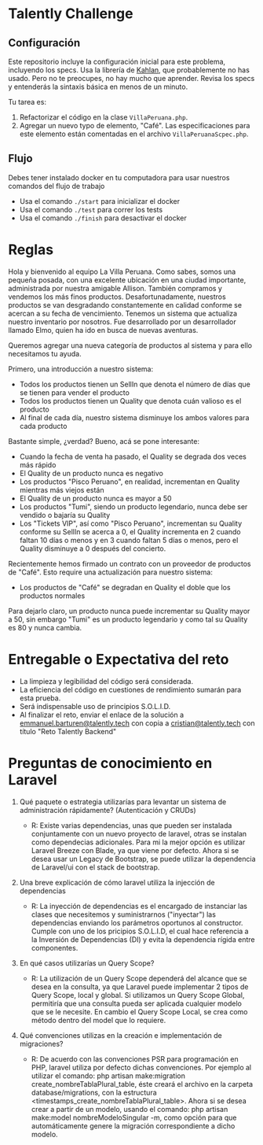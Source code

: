 # Talently Challenge 

## Configuración

Este repositorio incluye la configuración inicial para este problema, incluyendo los specs. Usa la librería de [Kahlan](http://kahlan.readthedocs.org/en/latest/), que probablemente no has usado. Pero no te preocupes, no hay mucho que aprender. Revisa los specs y entenderás la sintaxis básica en menos de un minuto.

Tu tarea es:

1. Refactorizar el código en la clase `VillaPeruana.php`.
2. Agregar un nuevo typo de elemento, "Café". Las especificaciones para este elemento están comentadas en el archivo `VillaPeruanaScpec.php`.

## Flujo

Debes tener instalado docker en tu computadora para usar nuestros comandos del flujo de trabajo

- Usa el comando `./start` para inicializar el docker
- Usa el comando `./test` para correr los tests
- Usa el comando `./finish` para desactivar el docker

# Reglas

Hola y bienvenido al equipo La Villa Peruana. Como sabes, somos una pequeña posada, con una excelente ubicación en una ciudad importante, administrada por nuestra amigable Allison. También compramos y vendemos los más finos productos. Desafortunadamente, nuestros productos se van desgradando constantemente en calidad conforme se acercan a su fecha de vencimiento. Tenemos un sistema que actualiza nuestro inventario por nosotros. Fue desarrollado por un desarrollador llamado Elmo, quien ha ido en busca de nuevas aventuras.

Queremos agregar una nueva categoría de productos al sistema y para ello necesitamos tu ayuda.

Primero, una introducción a nuestro sistema:

- Todos los productos tienen un SellIn que denota el número de días que se tienen para vender el producto
- Todos los productos tienen un Quality que denota cuán valioso es el producto
- Al final de cada día, nuestro sistema disminuye los ambos valores para cada producto

Bastante simple, ¿verdad? Bueno, acá se pone interesante:

- Cuando la fecha de venta ha pasado, el Quality se degrada dos veces más rápido
- El Quality de un producto nunca es negativo
- Los productos "Pisco Peruano", en realidad, incrementan en Quality mientras más viejos están
- El Quality de un producto nunca es mayor a 50
- Los productos "Tumi", siendo un producto legendario, nunca debe ser vendido o bajaría su Quality
- Los "Tickets VIP", así como "Pisco Peruano", incrementan su Quality conforme su SellIn se acerca a 0, el Quality incrementa en 2 cuando faltan 10 días o menos y en 3 cuando faltan 5 días o menos, pero el Quality disminuye a 0 después del concierto.

Recientemente hemos firmado un contrato con un proveedor de productos de "Café". Esto require una actualización para nuestro sistema:

- Los productos de "Café" se degradan en Quality el doble que los productos normales

Para dejarlo claro, un producto nunca puede incrementar su Quality mayor a 50, sin embargo "Tumi" es un producto legendario y como tal su Quality es 80 y nunca cambia.

# Entregable o Expectativa del reto

- La limpieza y legibilidad del código será considerada.
- La eficiencia del código en cuestiones de rendimiento sumarán para esta prueba.
- Será indispensable uso de principios S.O.L.I.D.
- Al finalizar el reto, enviar el enlace de la solución a emmanuel.barturen@talently.tech con copia a cristian@talently.tech con título "Reto Talently Backend"

# Preguntas de conocimiento en Laravel

1. Qué paquete o estrategia utilizarías para levantar un sistema de administración rápidamente? (Autenticación y CRUDs)
    * R: Existe varias dependencias, unas que pueden ser instalada conjuntamente con un nuevo proyecto
         de laravel, otras se instalan como dependecias adicionales. Para mi la mejor opción es utilizar 
         Laravel Breeze con Blade, ya que viene por defecto. Ahora si se desea usar un Legacy de Bootstrap,
         se puede utilizar la dependencia de Laravel/ui con el stack de bootstrap.

2. Una breve explicación de cómo laravel utiliza la injección de dependencias
    * R: La inyección de dependencias es el encargado de instanciar las clases que necesitemos
         y suministrarnos ("inyectar") las dependencias enviando los parámetros oportunos al constructor.
         Cumple con uno de los pricipios S.O.L.I.D, el cual hace referencia a la Inversión de Dependencias 
         (DI) y evita la dependencia rígida entre componentes.

3. En qué casos utilizarías un Query Scope?
    * R: La utilización de un Query Scope dependerá del alcance que se desea en la consulta, ya que 
         Laravel puede implementar 2 tipos de Query Scope, local y global. 
         Si utilizamos un Query Scope Global, permitiría que una consulta pueda ser aplicada cualquier
         modelo que se le necesite. En cambio el Query Scope Local, se crea como método dentro del model que lo requiere.

4. Qué convenciones utilizas en la creación e implementación de migraciones?
    * R: De acuerdo con las convenciones PSR para programación en PHP, laravel utiliza por
         defecto dichas convenciones. Por ejemplo al utilizar el comando: php artisan make:migration 
         create_nombreTablaPlural_table, éste creará el archivo en la carpeta database/migrations, con la 
         estructura <timestamps_create_nombreTablaPlural_table>. Ahora si se desea crear a partir de un 
         modelo, usando el comando: php artisan make:model nombreModeloSingular -m, como opción para que 
         automáticamente genere la migración correspondiente a dicho modelo.
         
